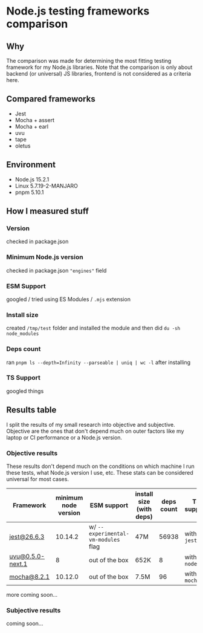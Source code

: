 # Node.js testing frameworks comparison

## Why

The comparison was made for determining the most fitting testing framework for my Node.js libraries. Note that the comparison is only about backend (or universal) JS libraries, frontend is not considered as a criteria here.

## Compared frameworks

- Jest
- Mocha + assert
- Mocha + earl
- uvu
- tape
- oletus

## Environment

- Node.js 15.2.1
- Linux 5.7.19-2-MANJARO
- pnpm 5.10.1

## How I measured stuff

### Version

checked in package.json

### Minimum Node.js version

checked in package.json `"engines"` field

### ESM Support

googled / tried using ES Modules / `.mjs` extension

### Install size

created `/tmp/test` folder and installed the module and then did `du -sh node_modules`

### Deps count

ran `pnpm ls --depth=Infinity --parseable | uniq | wc -l` after installing

### TS Support

googled things

## Results table

I split the results of my small research into objective and subjective. Objective are the ones that don't depend much on outer factors like my laptop or CI performance or a Node.js version.

### Objective results

These results don't depend much on the conditions on which machine I run these tests, what Node.js version I use, etc. These stats can be considered universal for most cases.

| Framework        | minimum node version | ESM support                         | install size (with deps) | deps count | TS support      | types          |
| ---------------- | -------------------- | ----------------------------------- | ------------------------ | ---------- | --------------- | -------------- |
| jest@26.6.3      | 10.14.2              | w/ `--experimental-vm-modules` flag | 47M                      | 56938      | with `ts-jest`  | `@types/jest`  |
| uvu@0.5.0-next.1 | 8                    | out of the box                      | 652K                     | 8          | with `ts-node`  | out of the box |
| mocha@8.2.1      | 10.12.0              | out of the box                      | 7.5M                     | 96         | with `ts-mocha` | `@types/mocha` |

more coming soon...

### Subjective results

coming soon...
